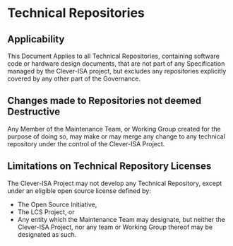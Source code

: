 # Technical Repositories

## Applicability

This Document Applies to all Technical Repositories, containing software code or hardware design documents, that are not part of any Specification managed by the Clever-ISA project, but excludes any repositories explicitly covered by any other part of the Governance.

## Changes made to Repositories not deemed Destructive

Any Member of the Maintenance Team, or Working Group created for the purpose of doing so, may make or may merge any change to any technical repository under the control of the Clever-ISA Project.

## Limitations on Technical Repository Licenses

The Clever-ISA Project may not develop any Technical Repository, except under an eligible open source license defined by:
* The Open Source Initiative,
* The LCS Project, or
* Any entity which the Maintenance Team may designate, but neither the Clever-ISA Project, nor any team or Working Group thereof may be designated as such.